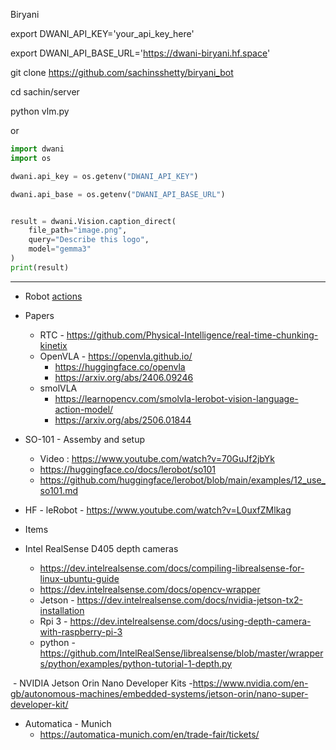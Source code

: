 Biryani 


export DWANI_API_KEY='your_api_key_here'

export DWANI_API_BASE_URL='https://dwani-biryani.hf.space'

git clone https://github.com/sachinsshetty/biryani_bot

cd sachin/server

python vlm.py

or 
```python
import dwani
import os

dwani.api_key = os.getenv("DWANI_API_KEY")

dwani.api_base = os.getenv("DWANI_API_BASE_URL")


result = dwani.Vision.caption_direct(
    file_path="image.png",
    query="Describe this logo",
    model="gemma3"
)
print(result)
```


----




- Robot [actions](action.md)

- Papers
  - RTC - https://github.com/Physical-Intelligence/real-time-chunking-kinetix
  - OpenVLA - https://openvla.github.io/
    - https://huggingface.co/openvla
    - https://arxiv.org/abs/2406.09246
  - smolVLA
    - https://learnopencv.com/smolvla-lerobot-vision-language-action-model/
    - https://arxiv.org/abs/2506.01844

- SO-101 - Assemby and setup
  - Video : https://www.youtube.com/watch?v=70GuJf2jbYk
  - https://huggingface.co/docs/lerobot/so101
  - https://github.com/huggingface/lerobot/blob/main/examples/12_use_so101.md


- HF - leRobot - https://www.youtube.com/watch?v=L0uxfZMlkag



- Items
 - Intel RealSense D405 depth cameras
   - https://dev.intelrealsense.com/docs/compiling-librealsense-for-linux-ubuntu-guide
   - https://dev.intelrealsense.com/docs/opencv-wrapper
   - Jetson - https://dev.intelrealsense.com/docs/nvidia-jetson-tx2-installation
   - Rpi 3 - https://dev.intelrealsense.com/docs/using-depth-camera-with-raspberry-pi-3
   - python - https://github.com/IntelRealSense/librealsense/blob/master/wrappers/python/examples/python-tutorial-1-depth.py

​ - NVIDIA Jetson Orin Nano Developer Kits
  -https://www.nvidia.com/en-gb/autonomous-machines/embedded-systems/jetson-orin/nano-super-developer-kit/

- Automatica - Munich
  - https://automatica-munich.com/en/trade-fair/tickets/